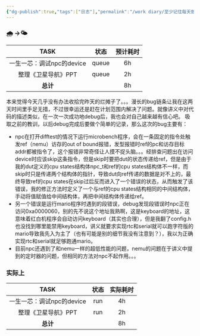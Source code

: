 ```yaml
---
{"dg-publish":true,"tags":["日志"],"permalink":"/work diary/至少记住每天做了什么/2024-06-07：周五/","dgPassFrontmatter":true}
---
```


### 🌧️ ->🌤

|       TASK        |  状态   | 预计耗时 |
| :---------------: | :---: | :--: |
| 一生一芯：调试npc的device | queue |  6h  |
|    整理《卫星导航》PPT    | queue |  2h  |
|      **总计**       |       |  8h  |
本来觉得今天几乎没有办法收拾完昨天的烂摊子了。。。漫长的bug链条让我在这两天时间里手足无措，不过很幸运还是赶在计划范围内解决了问题。就像讲义中对代码的描述类似，在一次一次成功地debug后，我也会对自己越来越有信心吧。
吸取之前的教训，以后debug完成后要做个简单的记录，那么这次的bug主要有：
* npc在打开difftest的情况下运行microbench程序，会在一条固定的指令处触发ref（nemu）访存的out of bound报错，发型报错时ref的pc和访存目标addr都被指令了，这个报错非常奇怪让人摸不捉头脑。。。经排查问题出在访问device时应该skip这条指令，但是skip时要把dut的状态传递给ref，但是由于我的dut定义的cpu states结构体npc_t和ref的cpu states结构体不一样，而skip时只是传递两个结构体的指针，导致dut向ref传递的数据是对不上的，最终导致ref的cpu states在skip过后反而进入了一个错误的状态，从而触发了该错误，我的修正方法时定义了一个与ref的cpu states结构相同的中间结构体，手动将值赋值给中间结构体，再把中间结构体传递给ref。
* 另一个错误是运行mario程序时遇到的段错误，debug发现段错误时npc正在访问0xa0000060，别的先不说这个地址我熟啊，这是keyboard的地址，这意味着红白机程序会自动访问keyboard（其实也合理），但是我翻了config.h也没找到哪里能禁用keyboard，讲义就要求实现rtc和serial就可以跑字符版的mario导致我先入为主了（也有可能是别的细节我没有注意到？），我以为正确实现rtc和serial就足够跑通mario。
* 目前npc还遇到了和nemu一样的超低性能的问题，nemu的问题在于讲义中提到的定时器的问题，但相同的方法对npc不起作用。。。
### 实际上
|       TASK        |  状态   | 实际耗时 |
| :---------------: | :---: | :--: |
| 一生一芯：调试npc的device |  run  |  4h  |
|    整理《卫星导航》PPT    |  run  |  2h  |
|      **总计**       |       |  8h  |

